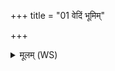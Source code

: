 +++
title = "01 वेदिं भूमिम्"

+++
<details><summary>मूलम् (WS)</summary>

वेदिं भूमिं कल्पयित्वा दिवं कृत्वा दक्षिणाम् ।  
घ्रंसं तदग्निं कृत्वा चकार विश्वमात्मन्वद् वर्षेणाज्येन रोहितः ॥ १ ॥
</details>
